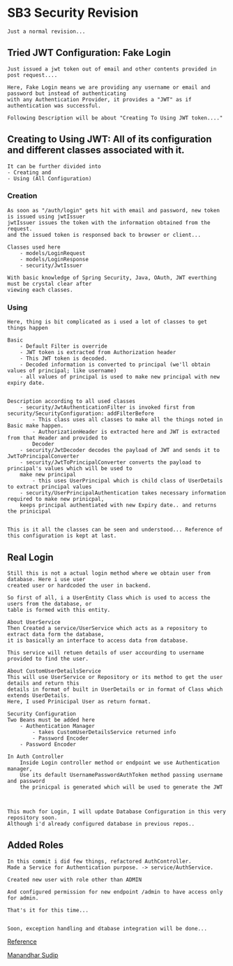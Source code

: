 # SB3 Security Revision
    Just a normal revision...


## Tried JWT Configuration: Fake Login
    Just issued a jwt token out of email and other contents provided in post request....

    Here, Fake Login means we are providing any username or email and password but instead of authenticating 
    with any Authentication Provider, it provides a "JWT" as if authentication was successful.

    Following Description will be about "Creating To Using JWT token...."

## Creating to Using JWT: All of its configuration and different classes associated with it.
    It can be further divided into 
    - Creating and
    - Using (All Configuration)


### Creation
    As soon as "/auth/login" gets hit with email and password, new token is issued using jwtIssuer
    jwtIssuer issues the token with the information obtained from the request.
    and the issued token is responsed back to browser or client...

    Classes used here
        - models/LoginRequest
        - models/LoginResponse
        - security/JwtIssuer

    With basic knowledge of Spring Security, Java, OAuth, JWT everthing must be crystal clear after
    viewing each classes.


### Using
    Here, thing is bit complicated as i used a lot of classes to get things happen

    Basic
        - Default Filter is override
        - JWT token is extracted from Authorization header
        - This JWT token is decoded.
        - Decoded information is converted to principal (we'll obtain values of principal; like username)
        - all values of principal is used to make new principal with new expiry date.


    Description according to all used classes
        - security/JwtAuthenticationFilter is invoked first from security/SecurityConfiguration: addFilterBefore
            - This class uses all classes to make all the things noted in Basic make happen.
            - AuthorizationHeader is extracted here and JWT is extracted from that Header and provided to
            Decoder
        - security/JwtDecoder decodes the payload of JWT and sends it to JwtToPrincipalConverter
        - security/JwtToPrincipalConverter converts the payload to principal's values which will be used to
        make new principal
            - this uses UserPrincipal which is child class of UserDetails to extract principal values
        - security/UserPrincipalAuthentication takes necessary information required to make new prinicpal,
        keeps principal authentiated with new Expiry date.. and returns the prinicipal


    This is it all the classes can be seen and understood... Reference of this configuration is kept at last.

## Real Login
    Still this is not a actual login method where we obtain user from database. Here i use user
    created user or hardcoded the user in backend.

    So first of all, i a UserEntity Class which is used to access the users from the database, or
    table is formed with this entity.

    About UserService
    Then Created a service/UserService which acts as a repository to extract data form the database,
    it is basically an interface to access data from database.

    This service will retuen details of user accourding to username provided to find the user.

    About CustomUserDetailsService
    This will use UserService or Repository or its method to get the user details and return this
    details in format of built in UserDetails or in format of Class which extends UserDetails.
    Here, I used Prinicipal User as return format.

    Security Configuration
    Two Beans must be added here
        - Authentication Manager
            - takes CustomUserDetailsService returned info
            - Password Encoder
        - Password Encoder

    In Auth Controller
        Inside Login controller method or endpoint we use Authentication manager,
        Use its default UsernamePasswordAuthToken method passing username and password
        the prinicpal is generated which will be used to generate the JWT



    This much for Login, I will update Database Configuration in this very repository soon.
    Although i'd already configured database in previous repos..


## Added Roles
    In this commit i did few things, refactored AuthController.
    Made a Service for Authentication purpose. -> service/AuthService.

    Created new user with role other than ADMIN

    And configured permission for new endpoint /admin to have access only for admin.

    That's it for this time...


    Soon, exception handling and dtabase integration will be done...


[Reference](https://www.youtube.com/playlist?list=PLVuqGBBX_tP3KmownF68ifFmgPQt-ujBg)


[Manandhar Sudip](https://manandharsudip.com.np)